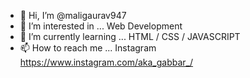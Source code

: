 - 👋 Hi, I’m @maligaurav947
- 👀 I’m interested in ... Web Development
- 🌱 I’m currently learning ... HTML / CSS / JAVASCRIPT
- 📫 How to reach me ... Instagram https://www.instagram.com/aka_gabbar_/

<!---
maligaurav947/maligaurav947 is a ✨ special ✨ repository because its `README.md` (this file) appears on your GitHub profile.
You can click the Preview link to take a look at your changes.
--->

